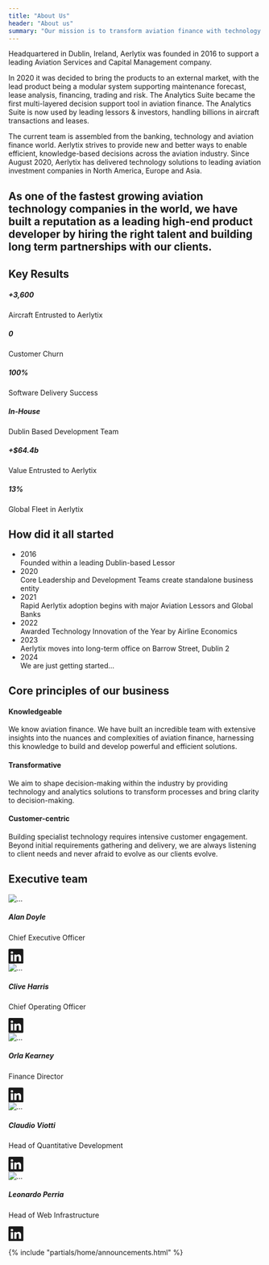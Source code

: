 ```yaml
---
title: "About Us"
header: "About us"
summary: "Our mission is to transform aviation finance with technology and analytics."
---
```


<article class="pt-5 pb-5 mb-5">
    <div class="container">
        <div class="col-sm-6 col-lg-8 m-auto">
            <p>Headquartered in Dublin, Ireland, Aerlytix was founded in 2016 to support a leading Aviation Services and Capital Management company.</p>
            <p>In 2020 it was decided to bring the products to an external market, with the lead product being a modular system supporting maintenance forecast, lease analysis, financing, trading and risk. The Analytics Suite became the first multi-layered decision support tool in aviation finance. The Analytics Suite is now used by leading lessors & investors, handling billions in aircraft transactions and leases.</p>
            <p>The current team is assembled from the banking, technology and aviation finance world. Aerlytix strives to provide new and better ways to enable efficient, knowledge-based decisions across the aviation industry. Since August 2020, Aerlytix has delivered technology solutions to leading aviation investment companies in North America, Europe and Asia.</p>
        </div>
    </div>
</article>

<article class="my-5 py-5">
    <div class="container">
            <h2 class="display-4">As one of the fastest growing aviation technology companies in the world, we have built a reputation as a leading high-end product developer by hiring the right talent and building long term partnerships with our clients.</h2>
    </div>
</article>

<article class="key-results my-5 py-5">
  <div class="container">
    <h2 class="display-3 fw-bold mb-5">Key Results</h2>
    <div class="row row-cols-1 row-cols-md-3 g-4">
      <div class="col">
        <div class="card">
          <div class="card-body">
            <h5 class="display-4 fw-bold">+3,600</h5>
            <div class="text-uppercase">Aircraft Entrusted to Aerlytix</div>
          </div>
        </div>
      </div>
      <div class="col">
        <div class="card">
          <div class="card-body">
            <h5 class="display-4 fw-bold">0</h5>
            <div class="text-uppercase">Customer Churn</div>
          </div>
        </div>
      </div>
      <div class="col">
        <div class="card">
          <div class="card-body">
            <h5 class="display-4 fw-bold">100%</h5>
            <div class="text-uppercase">Software Delivery Success </div>
          </div>
        </div>
      </div>
      <div class="col">
        <div class="card">
          <div class="card-body">
            <h5 class="display-4 fw-bold">In-House</h5>
            <div class="text-uppercase">Dublin Based Development Team</div>
          </div>
        </div>
      </div>
      <div class="col">
        <div class="card">
          <div class="card-body">
            <h5 class="display-4 fw-bold">+$64.4b</h5>
            <div class="text-uppercase">Value Entrusted to Aerlytix</div>
          </div>
        </div>
      </div>
      <div class="col">
        <div class="card">
          <div class="card-body">
            <h5 class="display-4 fw-bold">13%</h5>
            <div class="text-uppercase">Global Fleet in Aerlytix</div>
          </div>
        </div>
      </div>
    </div>
  </div>
</article>

<article class="my-5 py-5">
  <div class="container">
    <h2 class="display-3 fw-bold mb-5">How did it all started</h2>
    <ul class="timeline">
      <li class="timeline__item">
        <div class="timeline__date fw-bold"><span class="timeline__date-label">2016</span></div>
        <div class="timeline__date-reference">Founded within a leading Dublin-based Lessor</div>
      </li>
      <li class="timeline__item">
        <div class="timeline__date fw-bold"><span class="timeline__date-label">2020</span></div>
        <div class="timeline__date-reference">Core Leadership and Development Teams create standalone business entity</div>
      </li>
      <li class="timeline__item">
        <div class="timeline__date fw-bold"><span class="timeline__date-label">2021</span></div>
        <div class="timeline__date-reference">Rapid Aerlytix adoption begins with major Aviation Lessors and Global Banks</div>
      </li>
      <li class="timeline__item">
        <div class="timeline__date fw-bold"><span class="timeline__date-label">2022</span></div>
        <div class="timeline__date-reference">Awarded Technology Innovation of the Year by Airline Economics</div>
      </li>
      <li class="timeline__item">
        <div class="timeline__date fw-bold"><span class="timeline__date-label">2023</span></div>
        <div class="timeline__date-reference">Aerlytix moves into long-term office on Barrow Street, Dublin 2</div>
      </li>
      <li class="timeline__item">
        <div class="timeline__date fw-bold"><span class="timeline__date-label">2024</span></div>
        <div class="timeline__date-reference">We are just getting started...</div>
      </li>
    </ul>
  </div>
</article>

<article class="my-5 py-5">
<div class="container">

<h2 class="display-3 fw-bold mb-5">Core principles of our business</h2>
<div class="row row-cols-1 row-cols-md-3 g-4 mt-5">
      <div class="col">
        <div class="card p-4 h-100">
          <h4 class="fw-bold pb-2">Knowledgeable</h4>
          <p>We know aviation finance. We have built an incredible team with extensive insights into the nuances and complexities of aviation finance, harnessing this knowledge to build and develop powerful and efficient solutions.</p>
        </div>
      </div>
      <div class="col">
        <div class="card p-4 h-100">
          <h4 class="fw-bold pb-2">Transformative</h4>
          <p>We aim to shape decision-making within the industry by providing technology and analytics solutions to transform processes and bring clarity to decision-making.</p>
        </div>
      </div>
      <div class="col">
        <div class="card p-4 h-100">
          <h4 class="fw-bold pb-2">Customer-centric</h4>
          <p>Building specialist technology requires intensive customer engagement. Beyond initial requirements gathering and delivery, we are always listening to client needs and never afraid to evolve as our clients evolve.</p>
        </div>
      </div>
    </div>
</div>
</article>

<article class="my-5 py-5">
  
  <div class="container">
  <h2 class="display-3 fw-bold mb-5">Executive team</h2>
    <div class="row row-cols-1 row-cols-md-5 g-4">
      <div class="col">
        <div class="card h-100">
          <img src="/images/company/about-us/alan-doyle.jpeg" class="card-img-top" alt="...">
          <div class="card-body">
            <h5 class="card-title">Alan Doyle</h5>
            <p class="card-text">Chief Executive Officer</p>
            <a href="https://ie.linkedin.com/in/alan-doyle-56859b25" target="_blank">
                <svg xmlns="http://www.w3.org/2000/svg" width="1.85rem" height="1.85rem" fill="currentColor" class="bi bi-linkedin" viewBox="0 0 16 16">
  <path d="M0 1.146C0 .513.526 0 1.175 0h13.65C15.474 0 16 .513 16 1.146v13.708c0 .633-.526 1.146-1.175 1.146H1.175C.526 16 0 15.487 0 14.854V1.146zm4.943 12.248V6.169H2.542v7.225h2.401zm-1.2-8.212c.837 0 1.358-.554 1.358-1.248-.015-.709-.52-1.248-1.342-1.248-.822 0-1.359.54-1.359 1.248 0 .694.521 1.248 1.327 1.248h.016zm4.908 8.212V9.359c0-.216.016-.432.08-.586.173-.431.568-.878 1.232-.878.869 0 1.216.662 1.216 1.634v3.865h2.401V9.25c0-2.22-1.184-3.252-2.764-3.252-1.274 0-1.845.7-2.165 1.193v.025h-.016a5.54 5.54 0 0 1 .016-.025V6.169h-2.4c.03.678 0 7.225 0 7.225h2.4z"></path>
</svg></a>
          </div>
        </div>
      </div>
      <div class="col">
        <div class="card h-100">
          <img src="/images/company/about-us/clive.jpg" class="card-img-top" alt="...">
          <div class="card-body">
            <h5 class="card-title">Clive Harris</h5>
            <p class="card-text">Chief Operating Officer</p>
            <a href="https://ie.linkedin.com/in/clive-harris-bb1a4023" target="_blank">
                <svg xmlns="http://www.w3.org/2000/svg" width="1.85rem" height="1.85rem" fill="currentColor" class="bi bi-linkedin" viewBox="0 0 16 16">
  <path d="M0 1.146C0 .513.526 0 1.175 0h13.65C15.474 0 16 .513 16 1.146v13.708c0 .633-.526 1.146-1.175 1.146H1.175C.526 16 0 15.487 0 14.854V1.146zm4.943 12.248V6.169H2.542v7.225h2.401zm-1.2-8.212c.837 0 1.358-.554 1.358-1.248-.015-.709-.52-1.248-1.342-1.248-.822 0-1.359.54-1.359 1.248 0 .694.521 1.248 1.327 1.248h.016zm4.908 8.212V9.359c0-.216.016-.432.08-.586.173-.431.568-.878 1.232-.878.869 0 1.216.662 1.216 1.634v3.865h2.401V9.25c0-2.22-1.184-3.252-2.764-3.252-1.274 0-1.845.7-2.165 1.193v.025h-.016a5.54 5.54 0 0 1 .016-.025V6.169h-2.4c.03.678 0 7.225 0 7.225h2.4z"></path>
</svg></a>
          </div>
        </div>
      </div>
      <div class="col">
        <div class="card h-100">
          <img src="/images/company/about-us/orla-kearney.jpg" class="card-img-top" alt="...">
          <div class="card-body">
            <h5 class="card-title">Orla Kearney</h5>
            <p class="card-text">Finance Director</p>
            <a href="https://ie.linkedin.com/in/orla-kearney-b3613718" target="_blank">
                <svg xmlns="http://www.w3.org/2000/svg" width="1.85rem" height="1.85rem" fill="currentColor" class="bi bi-linkedin" viewBox="0 0 16 16">
  <path d="M0 1.146C0 .513.526 0 1.175 0h13.65C15.474 0 16 .513 16 1.146v13.708c0 .633-.526 1.146-1.175 1.146H1.175C.526 16 0 15.487 0 14.854V1.146zm4.943 12.248V6.169H2.542v7.225h2.401zm-1.2-8.212c.837 0 1.358-.554 1.358-1.248-.015-.709-.52-1.248-1.342-1.248-.822 0-1.359.54-1.359 1.248 0 .694.521 1.248 1.327 1.248h.016zm4.908 8.212V9.359c0-.216.016-.432.08-.586.173-.431.568-.878 1.232-.878.869 0 1.216.662 1.216 1.634v3.865h2.401V9.25c0-2.22-1.184-3.252-2.764-3.252-1.274 0-1.845.7-2.165 1.193v.025h-.016a5.54 5.54 0 0 1 .016-.025V6.169h-2.4c.03.678 0 7.225 0 7.225h2.4z"></path>
</svg></a>
          </div>
        </div>
      </div>
      <div class="col">
        <div class="card h-100">
          <img src="/images/company/about-us/claudio.jpg" class="card-img-top" alt="...">
          <div class="card-body">
            <h5 class="card-title">Claudio Viotti</h5>
            <p class="card-text">Head of Quantitative Development</p>
            <a href="https://ie.linkedin.com/in/claudio-viotti-a2900459" target="_blank">
                <svg xmlns="http://www.w3.org/2000/svg" width="1.85rem" height="1.85rem" fill="currentColor" class="bi bi-linkedin" viewBox="0 0 16 16">
  <path d="M0 1.146C0 .513.526 0 1.175 0h13.65C15.474 0 16 .513 16 1.146v13.708c0 .633-.526 1.146-1.175 1.146H1.175C.526 16 0 15.487 0 14.854V1.146zm4.943 12.248V6.169H2.542v7.225h2.401zm-1.2-8.212c.837 0 1.358-.554 1.358-1.248-.015-.709-.52-1.248-1.342-1.248-.822 0-1.359.54-1.359 1.248 0 .694.521 1.248 1.327 1.248h.016zm4.908 8.212V9.359c0-.216.016-.432.08-.586.173-.431.568-.878 1.232-.878.869 0 1.216.662 1.216 1.634v3.865h2.401V9.25c0-2.22-1.184-3.252-2.764-3.252-1.274 0-1.845.7-2.165 1.193v.025h-.016a5.54 5.54 0 0 1 .016-.025V6.169h-2.4c.03.678 0 7.225 0 7.225h2.4z"></path>
</svg></a>
          </div>
        </div>
      </div>
      <div class="col">
        <div class="card h-100">
          <img src="/images/company/about-us/leo-perria.jpg" class="card-img-top" alt="...">
          <div class="card-body">
            <h5 class="card-title">Leonardo Perria</h5>
            <p class="card-text">Head of Web Infrastructure</p>
            <a href="https://ie.linkedin.com/in/leonardo-perria" target="_blank">
                <svg xmlns="http://www.w3.org/2000/svg" width="1.85rem" height="1.85rem" fill="currentColor" class="bi bi-linkedin" viewBox="0 0 16 16">
  <path d="M0 1.146C0 .513.526 0 1.175 0h13.65C15.474 0 16 .513 16 1.146v13.708c0 .633-.526 1.146-1.175 1.146H1.175C.526 16 0 15.487 0 14.854V1.146zm4.943 12.248V6.169H2.542v7.225h2.401zm-1.2-8.212c.837 0 1.358-.554 1.358-1.248-.015-.709-.52-1.248-1.342-1.248-.822 0-1.359.54-1.359 1.248 0 .694.521 1.248 1.327 1.248h.016zm4.908 8.212V9.359c0-.216.016-.432.08-.586.173-.431.568-.878 1.232-.878.869 0 1.216.662 1.216 1.634v3.865h2.401V9.25c0-2.22-1.184-3.252-2.764-3.252-1.274 0-1.845.7-2.165 1.193v.025h-.016a5.54 5.54 0 0 1 .016-.025V6.169h-2.4c.03.678 0 7.225 0 7.225h2.4z"></path>
</svg></a>
          </div>
        </div>
      </div>
    </div>
  </div>

</article>

{% include "partials/home/announcements.html" %}
